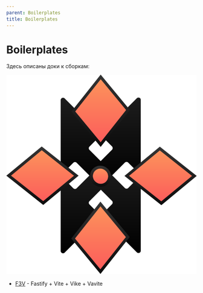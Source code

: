 ```yaml
---
parent: Boilerplates
title: Boilerplates
---
```


# Boilerplates

Здесь описаны доки к сборкам:

![logo.svg](img%2Flogo.svg)

- [F3V](/docs/04_f3v/) - Fastify + Vite + Vike + Vavite